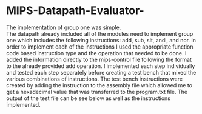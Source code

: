 # MIPS-Datapath-Evaluator-
The implementation of group one was simple.  
The datapath already included all of the modules need to implement group one which includes the following instructions: 
add, sub, slt, andi, and nor.  In order to implement each of the instructions I used the appropriate function code based instruction
type and the operation that needed to be done.  I added the information directly to the mips-control file following the format to the 
already provided add operation.  I implemented each step individually and tested each step separately before creating a test bench that 
mixed the various combinations of instructions.  The test bench instructions were created by adding the instruction to the assembly file 
which allowed me to get a hexadecimal value that was transferred to the program.txt file.  The output of the test file can be see below 
as well as the instructions implemented.

